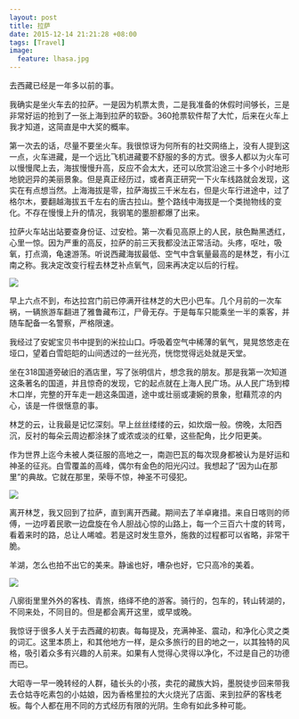 ```yaml
---
layout: post
title: 拉萨
date: 2015-12-14 21:21:28 +08:00
tags: [Travel]
image:
  feature: lhasa.jpg
---
```


去西藏已经是一年多以前的事。

我确实是坐火车去的拉萨。一是因为机票太贵，二是我准备的休假时间够长，三是非常好运的抢到了一张上海到拉萨的软卧。360抢票软件帮了大忙，后来在火车上我才知道，这简直是中大奖的概率。

第一次去的话，尽量不要坐火车。我很惊讶为何所有的社交网络上，没有人提到这一点，火车进藏，是一个远比飞机进藏要不舒服的多的方式。很多人都以为火车可以慢慢爬上去，海拔慢慢升高，反应不会太大，还可以欣赏沿途三十多个小时地形地貌迥异的美丽景象。但是真正经历过，或者真正研究一下火车线路就会发现，这实在有点想当然。上海海拔是零，拉萨海拔三千米左右，但是火车行进途中，过了格尔木，要翻越海拔五千左右的唐古拉山。整个路线中海拔是一个类抛物线的变化。不存在慢慢上升的情况，我钢笔的墨胆都爆了出来。
<!--break-->
拉萨火车站出站要查身份证、过安检。第一次看见高原上的人民，肤色黝黑透红，心里一惊。因为严重的高反，拉萨的前三天我都没法正常活动。头疼，呕吐，吸氧，打点滴，龟速游荡。听说西藏海拔最低、空气中含氧量最高的是林芝，有小江南之称。我决定改变行程去林芝补点氧气，回来再决定以后的行程。

<img src="http://7xq1tb.com1.z0.glb.clouddn.com/budla_palace.jpg" />

早上六点不到，布达拉宫门前已停满开往林芝的大巴小巴车。几个月前的一次车祸，一辆旅游车翻进了雅鲁藏布江，尸骨无存。于是每车只能乘坐一半的乘客，并随车配备一名警察，严格限速。

我经过了安妮宝贝书中提到的米拉山口。呼吸着空气中稀薄的氧气，晃晃悠悠走在垭口，望着白雪皑皑的山间透过的一丝光亮，恍惚觉得远处就是天堂。

坐在318国道旁破旧的酒店里，写了张明信片，想念我的朋友。那是我第一次知道这条著名的国道，并且惊奇的发现，它的起点就在上海人民广场。从人民广场到樟木口岸，完整的开车走一趟这条国道，途中或壮丽或凄婉的景象，慰藉荒凉的内心，该是一件很惬意的事。

林芝的云，让我最是记忆深刻。早上丝丝缕缕的云，如炊烟一般。傍晚，太阳西沉，反衬的每朵云周边都涂抹了或浓或淡的红晕，这些配角，比夕阳更美。

作为世界上迄今未被人类征服的高地之一，南迦巴瓦的每次现身都被认为是好运和神圣的征兆。白雪覆盖的高峰，偶尔有金色的阳光闪过。我想起了“因为山在那里”的典故。它就在那里，荣辱不惊，神圣不可侵犯。

<img src="http://7xq1tb.com1.z0.glb.clouddn.com/njbw_mountain.jpg" />

离开林芝，我又回到了拉萨，直到离开西藏。期间去了羊卓雍措。来自日喀则的师傅，一边哼着民歌一边盘旋在令人胆战心惊的山路上，每一个三百六十度的转弯，看着来时的路，总让人唏嘘。若是这时发生意外，施救的过程都可以省略，非常干脆。

羊湖，怎么也拍不出它的美来。静谧也好，嘈杂也好，它只高冷的美着。

<img src="http://7xq1tb.com1.z0.glb.clouddn.com/yamdrok_lake.jpg" />

八廓街里里外外的客栈、青旅，络绎不绝的游客。骑行的，包车的，转山转湖的，不同来处，不同目的。但是都会离开这里，或早或晚。

我惊讶于很多人关于去西藏的初衷。每每提及，充满神圣、震动，和净化心灵之类的词汇。这里本质上，和其他地方一样，是众多旅行的目的地之一，以其独特的风格，吸引着众多有兴趣的人前来。如果有人觉得心灵得以净化，不过是自己的功德而已。

大昭寺一早一晚转经的人群，磕长头的小孩，卖花的藏族大妈，墨脱徒步回来带我去仓姑寺吃素包的小姑娘，因为香格里拉的大火烧光了店面、来到拉萨的客栈老板。每个人都在用不同的方式经历有限的光阴。生命有如此多种可能。

